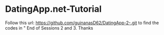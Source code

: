 # DatingApp.net-Tutorial
Follow this url: https://github.com/guinanasD62/DatingApp-2-.git
to find the codes in " End of Sessions 2 and 3. Thanks
